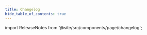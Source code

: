 ```yaml
---
title: Changelog
hide_table_of_contents: true
---
```


import ReleaseNotes from '@site/src/components/page/changelog';

<ReleaseNotes platform="web"/>
